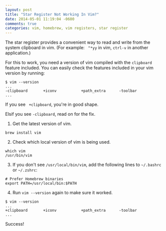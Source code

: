 ```yaml
---
layout: post
title: "Star Register Not Working In Vim?"
date: 2014-05-01 11:19:04 -0600
comments: true
categories: vim, homebrew, vim registers, star register
---
```


The star register provides a convenient way to read and write from the system clipboard in vim.  (For example: ``` "*yy``` in vim, ```ctrl-v``` in another application.)

For this to work, you need a version of vim
compiled with the ```clipboard``` feature included.  You can easily check
the features included in your vim version by running:

```
$ vim --version
...
-clipboard       +iconv           +path_extra      -toolbar
...
```

If you see ``` +clipboard```, you're in good shape.

Elsif you see ```-clipboard```, read on for the fix.

1) Get the latest version of vim.
```
brew install vim
```

2) Check which local version of vim is being used.
```
which vim
/usr/bin/vim
```

3) If you don't see ```/usr/local/bin/vim```,
add the following lines to ```~/.bashrc``` or ```~/.zshrc```:

```
# Prefer Homebrew binaries
export PATH=/usr/local/bin:$PATH
```

4) Run ```vim --version``` again to make sure it worked.  
```
$ vim --version 
...
+clipboard       +iconv           +path_extra      -toolbar
...
```

Success!

